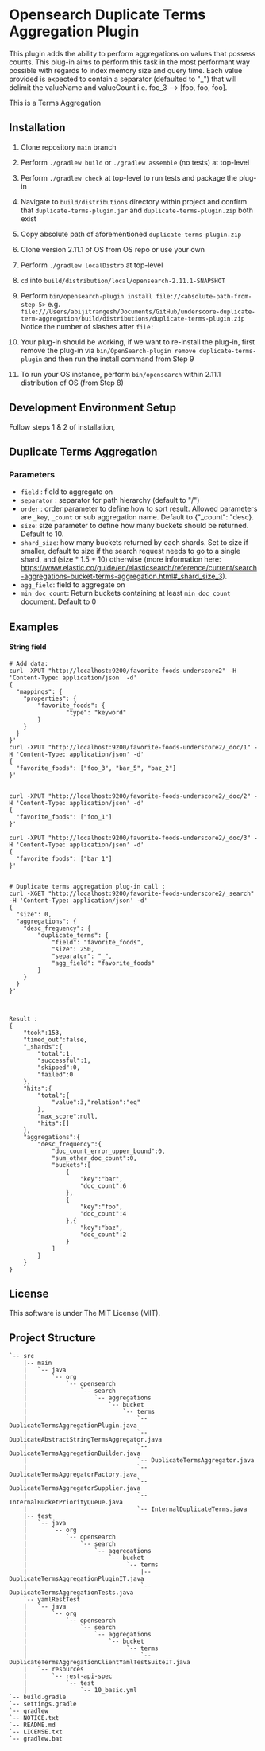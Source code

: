 Opensearch Duplicate Terms Aggregation Plugin
=========================================

This plugin adds the ability to perform aggregations on values that possess counts. This plug-in aims to perform this task
in the most performant way possible with regards to index memory size and query time. Each value provided is expected to contain
a separator (defaulted to "_") that will delimit the valueName and valueCount i.e. foo_3 --> [foo, foo, foo].

This is a Terms Aggregation

Installation
------------

1. Clone repository `main` branch

2. Perform `./gradlew build` or `./gradlew assemble` (no tests) at top-level

3. Perform `./gradlew check` at top-level to run tests and package the plug-in

4. Navigate to `build/distributions` directory within project and confirm that `duplicate-terms-plugin.jar` and `duplicate-terms-plugin.zip` both exist

5. Copy absolute path of aforementioned `duplicate-terms-plugin.zip`

6. Clone version 2.11.1 of OS from OS repo or use your own 

7. Perform `./gradlew localDistro` at top-level

8. `cd` into `build/distribution/local/opensearch-2.11.1-SNAPSHOT` 

9. Perform `bin/opensearch-plugin install file://<absolute-path-from-step-5>` e.g. `file:///Users/abijitrangesh/Documents/GitHub/underscore-duplicate-term-aggregation/build/distributions/duplicate-terms-plugin.zip`
Notice the number of slashes after `file:`

10. Your plug-in should be working, if we want to re-install the plug-in, first remove the plug-in via `bin/OpenSearch-plugin remove duplicate-terms-plugin` and then run the install command from Step 9

11. To run your OS instance, perform `bin/opensearch` within 2.11.1 distribution of OS (from Step 8)


Development Environment Setup
------------

Follow steps 1 & 2 of installation, 

Duplicate Terms Aggregation
--------------------------

### Parameters

- `field` : field to aggregate on
- `separator` : separator for path hierarchy (default to "/")
- `order` : order parameter to define how to sort result. Allowed parameters are `_key`, `_count` or sub aggregation name. Default to {"_count": "desc}.
- `size`: size parameter to define how many buckets should be returned. Default to 10.
- `shard_size`: how many buckets returned by each shards. Set to size if smaller, default to size if the search request needs to go to a single shard, and (size * 1.5 + 10) otherwise (more information here: https://www.elastic.co/guide/en/elasticsearch/reference/current/search-aggregations-bucket-terms-aggregation.html#_shard_size_3).
- `agg_field`: field to aggregate on
- `min_doc_count`: Return buckets containing at least `min_doc_count` document. Default to 0


Examples
-------

#### String field

```
# Add data:
curl -XPUT "http://localhost:9200/favorite-foods-underscore2" -H 'Content-Type: application/json' -d'  	 
{
  "mappings": {
	"properties": {
  		"favorite_foods": {
    			"type": "keyword"
  		}
	}
  }
}'
curl -XPUT "http://localhost:9200/favorite-foods-underscore2/_doc/1" -H 'Content-Type: application/json' -d'
{
  "favorite_foods": ["foo_3", "bar_5", "baz_2"]
}'


curl -XPUT "http://localhost:9200/favorite-foods-underscore2/_doc/2" -H 'Content-Type: application/json' -d'
{
  "favorite_foods": ["foo_1"]
}'

curl -XPUT "http://localhost:9200/favorite-foods-underscore2/_doc/3" -H 'Content-Type: application/json' -d'
{
  "favorite_foods": ["bar_1"]
}'


# Duplicate terms aggregation plug-in call :
curl -XGET "http://localhost:9200/favorite-foods-underscore2/_search" -H 'Content-Type: application/json' -d'
{
  "size": 0,
  "aggregations": {
	"desc_frequency": {
  	    "duplicate_terms": {
            "field": "favorite_foods",
            "size": 250,
            "separator": "_",
            "agg_field": "favorite_foods"
        }
	}
  }
}'



Result :
{
    "took":153,
    "timed_out":false,
    "_shards":{
        "total":1,
        "successful":1,
        "skipped":0,
        "failed":0
    },
    "hits":{
        "total":{
            "value":3,"relation":"eq"
        },
        "max_score":null,
        "hits":[]
    },
    "aggregations":{
        "desc_frequency":{
            "doc_count_error_upper_bound":0,
            "sum_other_doc_count":0,
            "buckets":[
                {
                    "key":"bar",
                    "doc_count":6
                },
                {
                    "key":"foo",
                    "doc_count":4
                },{
                    "key":"baz",
                    "doc_count":2
                }
            ]
        }
    }
}
```

License
-------

This software is under The MIT License (MIT).


Project Structure
-------

```
`-- src
    |-- main
    |   `-- java
    |       `-- org
    |           `-- opensearch
    |               `-- search
    |                   `-- aggregations
    |                       `-- bucket
    |                           `-- terms
    |                               `-- DuplicateTermsAggregationPlugin.java
    |                               `-- DuplicateAbstractStringTermsAggregator.java
    |                               `-- DuplicateTermsAggregationBuilder.java
    |                               `-- DuplicateTermsAggregator.java
    |                               `-- DuplicateTermsAggregatorFactory.java
    |                               `-- DuplicateTermsAggregatorSupplier.java
    |                               `-- InternalBucketPriorityQueue.java
    |                               `-- InternalDuplicateTerms.java
    |-- test
    |   `-- java
    |       `-- org
    |           `-- opensearch
    |               `-- search
    |                   `-- aggregations
    |                       `-- bucket
    |                            `-- terms
    |                                |-- DuplicateTermsAggregationPluginIT.java
    |                                `-- DuplicateTermsAggregationTests.java
    `-- yamlRestTest
    |   `-- java
    |       `-- org
    |           `-- opensearch
    |               `-- search
    |                   `-- aggregations
    |                       `-- bucket
    |                            `-- terms
    |                                `-- DuplicateTermsAggregationClientYamlTestSuiteIT.java
    |   `-- resources
    |       `-- rest-api-spec
    |           `-- test
    |               `-- 10_basic.yml
`-- build.gradle
`-- settings.gradle
`-- gradlew
`-- NOTICE.txt
`-- README.md
`-- LICENSE.txt
`-- gradlew.bat
```

